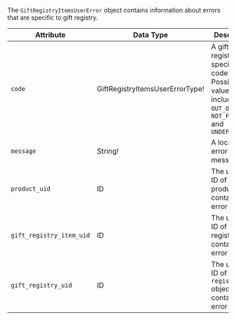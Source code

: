 The `GiftRegistryItemsUserError` object contains information about errors that are specific to gift registry.

Attribute |  Data Type | Description
--- | --- | ---
`code`  | GiftRegistryItemsUserErrorType! | A gift registry-specific error code. Possible values include `OUT_OF_STOCK`, `NOT_FOUND` and `UNDEFINED`
`message` | String! | A localized error message
`product_uid` | ID | The unique ID of the product containing an error
`gift_registry_item_uid` | ID | The unique ID of the gift registry item containing an error
`gift_registry_uid` | ID | The unique ID of the `Gift registry` object containing an error
